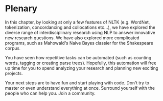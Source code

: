 # Plenary

In this chapter, by looking at only a few features of NLTK \(e.g. WordNet, tokenization, concordancing and collocations etc...\),
we have explored the diverse range of interdisciplinary research using NLP to answer innovative new research questions. We have also explored more complicated programs, such as Mahowald's Naive Bayes classier for the Shakespeare corpus.

You have seen how repetitive tasks can be automated \(such as counting words, tagging or creating parse trees\). Hopefully, this automation will free up time for you to spend analyzing your research and planning new exciting projects.

Your next steps are to have fun and start playing with code. Don't try to master or even understand everything at once. Surround yourself with the people who can help you. Join a community.

